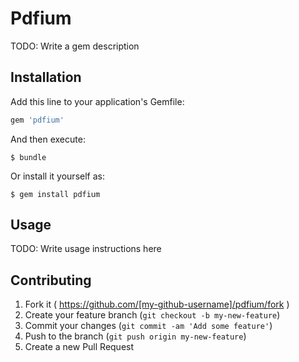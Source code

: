 # Pdfium

TODO: Write a gem description

## Installation

Add this line to your application's Gemfile:

```ruby
gem 'pdfium'
```

And then execute:

    $ bundle

Or install it yourself as:

    $ gem install pdfium

## Usage

TODO: Write usage instructions here

## Contributing

1. Fork it ( https://github.com/[my-github-username]/pdfium/fork )
2. Create your feature branch (`git checkout -b my-new-feature`)
3. Commit your changes (`git commit -am 'Add some feature'`)
4. Push to the branch (`git push origin my-new-feature`)
5. Create a new Pull Request
